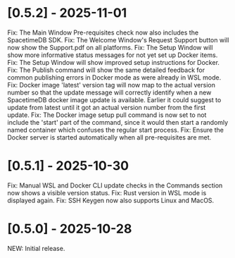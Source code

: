 # [0.5.2] - 2025-11-01
Fix: The Main Window Pre-requisites check now also includes the SpacetimeDB SDK. 
Fix: The Welcome Window's Request Support button will now show the Support.pdf on all platforms. 
Fix: The Setup Window will show more informative status messages for not yet set up Docker items. 
Fix: The Setup Window will show improved setup instructions for Docker. 
Fix: The Publish command will show the same detailed feedback for common publishing errors in Docker mode as were already in WSL mode. 
Fix: Docker image 'latest' version tag will now map to the actual version number so that the update message will correctly identify when a new SpacetimeDB docker image update is available. Earlier it could suggest to update from latest until it got an actual version number from the first update.
Fix: The Docker image setup pull command is now set to not include the 'start' part of the command, since it would then start a randomly named container which confuses the regular start process.
Fix: Ensure the Docker server is started automatically when all pre-requisites are met.

# [0.5.1] - 2025-10-30
Fix: Manual WSL and Docker CLI update checks in the Commands section now shows a visible version status.
Fix: Rust version in WSL mode is displayed again.
Fix: SSH Keygen now also supports Linux and MacOS.

# [0.5.0] - 2025-10-28
NEW: Initial release.